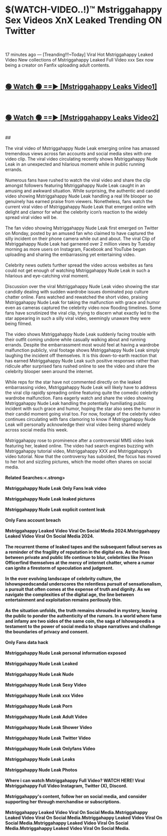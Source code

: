 # $(WATCH-VIDEO..!)™ Mstriggahappy Sex Videos XnX Leaked Trending ON Twitter<br>
<br>

17 minutes ago — [Treanding!!!~Today] Viral Hot Mstriggahappy Leaked Video New collections of Mstriggahappy Leaked Full Video xxx Sex now being a creator on Fanfix uploading adult contents.
<br>
 <br>

##  <a href="https://best2vid.blogspot.com?title=Mstriggahappy">🟢 Watch 🟢 ==► [Mstriggahappy Leaks Video1]</a><br>
  <br>

##  <a href="https://best2vid.blogspot.com?title=Mstriggahappy">🟢 Watch 🟢 ==► [Mstriggahappy Leaks Video2]</a><br>
  <br>
  ##
  <br>
  <br>
The viral video of Mstriggahappy Nude Leak emerging online has amassed tremendous views across fan accounts and social media sites with one video clip. The viral video circulating recently shows Mstriggahappy Nude Leak in an unexpected and hilarious moment while in public running errands.
<br><br>
Numerous fans have rushed to watch the viral video and share the clip amongst followers featuring Mstriggahappy Nude Leak caught in an amusing and awkward situation. While surprising, the authentic and candid video showing Mstriggahappy Nude Leak handling a real life blooper so genuinely has earned praise from viewers. Nonetheless, fans watch the current viral video of Mstriggahappy Nude Leak that emerged online with delight and clamor for what the celebrity icon’s reaction to the widely spread viral video will be.
<br><br>
The fan video showing Mstriggahappy Nude Leak first emerged on Twitter on Monday, posted by an amused fan who claimed to have captured the silly incident on their phone camera while out and about. The viral Clip of Mstriggahappy Nude Leak had garnered over 2 million views by Tuesday morning as more users on Instagram, Facebook and YouTube began uploading and sharing the embarrassing yet entertaining video.
<br><br>
Celebrity news outlets further spread the video across websites as fans could not get enough of watching Mstriggahappy Nude Leak in such a hilarious and eye-catching viral moment.
<br><br>
Discussion over the viral Mstriggahappy Nude Leak video showing the star candidly dealing with sudden wardrobe issues dominated pop culture chatter online. Fans watched and rewatched the short video, praising Mstriggahappy Nude Leak for taking the malfunction with grace and humor even as cameras captured the celebrity video now flooding timelines. Some fans have scrutinized the viral clip, trying to discern what exactly led to the star appearing in such a silly viral video, seemingly unaware they were being filmed.
<br><br>
The video shows Mstriggahappy Nude Leak suddenly facing trouble with their outfit coming undone while casually walking about and running errands. Despite the embarrassment most would feel at having a wardrobe malfunction publicly, viral footage shows Mstriggahappy Nude Leak simply laughing the incident off themselves. It is this down-to-earth reaction that has earned Mstriggahappy Nude Leak such positive responses rather than ridicule after surprised fans rushed online to see the video and share the celebrity blooper seen around the internet.
<br><br>
While reps for the star have not commented directly on the leaked embarrassing video, Mstriggahappy Nude Leak will likely have to address the viral clip rapidly spreading online featuring quite the comedic celebrity wardrobe malfunction. Fans eagerly watch and share the video showing Mstriggahappy Nude Leak handling the potentially humiliating public incident with such grace and humor, hoping the star also sees the humor in their candid moment going viral too. For now, footage of the celebrity video continues circulating with fans clamoring to know if Mstriggahappy Nude Leak will personally acknowledge their viral video being shared widely across social media this week.
<br><br>
Mstriggahappy rose to prominence after a controversial MMS video leak featuring her, leaked online. The video had search engines buzzing with Mstriggahappy tutorial video, Mstriggahappy XXX and Mstriggahappy’s video tutorial. Now that the controversy has subsided, the focus has moved to her hot and sizzling pictures, which the model often shares on social media.
<br><br>
<strong>Related Searches:<.strong>
<br><br>
Mstriggahappy Nude Leak Only Fans leak video
<br><br>
Mstriggahappy Nude Leak leaked pictures
<br><br>
Mstriggahappy Nude Leak explicit content leak
<br><br>
Only Fans account breach
<br><br>
Mstriggahappy Leaked Video Viral On Social Media 2024.Mstriggahappy Leaked Video Viral On Social Media 2024.
<br><br>
The recurrent theme of leaked tapes and the subsequent fallout serves as a reminder of the fragility of reputation in the digital era. As the lines between private and public life continue to blur, celebrities like Prison Officerfind themselves at the mercy of internet chatter, where a rumor can ignite a firestorm of speculation and judgment.
<br><br>
In the ever evolving landscape of celebrity culture, the Ishowspeedscandal underscores the relentless pursuit of sensationalism, a pursuit that often comes at the expense of truth and dignity. As we navigate the complexities of the digital age, the line between entertainment and exploitation remains perilously thin.
<br><br>
As the situation unfolds, the truth remains shrouded in mystery, leaving the public to ponder the authenticity of the rumors. In a world where fame and infamy are two sides of the same coin, the saga of Ishowspeedis a testament to the power of social media to shape narratives and challenge the boundaries of privacy and consent.
<br><br>
Only Fans data hack
<br><br>
Mstriggahappy Nude Leak personal information exposed
<br><br>
Mstriggahappy Nude Leak Leaked
<br><br>
Mstriggahappy Nude Leak Nude
<br><br>
Mstriggahappy Nude Leak Sexy Video
<br><br>
Mstriggahappy Nude Leak xxx Video
<br><br>
Mstriggahappy Nude Leak Porn
<br><br>
Mstriggahappy Nude Leak Adult Video
<br><br>
Mstriggahappy Nude Leak Shower Video
<br><br>
Mstriggahappy Nude Leak Twitter Video
<br><br>
Mstriggahappy Nude Leak Onlyfans Video
<br><br>
Mstriggahappy Nude Leak Leaks
<br><br>
Mstriggahappy Nude Leak Photos
<br><br>
Where i can watch Mstriggahappy Full Video? WATCH HERE! Viral Mstriggahappy Full Video Instagram, Twitter (X), Discord.
<br><br>
Mstriggahappy's content, follow her on social media, and consider supporting her through merchandise or subscriptions.
<br><br>
Mstriggahappy Leaked Video Viral On Social Media.Mstriggahappy Leaked Video Viral On Social Media.Mstriggahappy Leaked Video Viral On Social Media.Mstriggahappy Leaked Video Viral On Social Media.Mstriggahappy Leaked Video Viral On Social Media.
